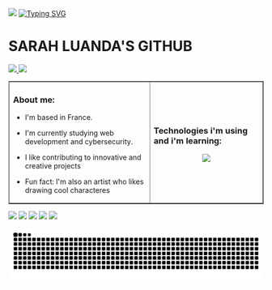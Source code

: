 <img src="https://raw.githubusercontent.com/luandaSarah/test_image/refs/heads/main/me.png" width="90px"> [![Typing SVG](https://readme-typing-svg.demolab.com?font=Pixelify+Sans&size=27&pause=1000&color=6D493B&background=E724FF00&vCenter=true&width=435&height=30&lines=Welcome+to+my+GitHub+profile;Feel+free+to+reach+me+out)](https://git.io/typing-svg)

  # SARAH LUANDA'S GITHUB

  <a href="www.linkedin.com/in/sarah-luanda-844722180](https://www.linkedin.com/in/sarah-luanda-844722180/">
    <img src="https://ziadoua.github.io/m3-Markdown-Badges/badges/LinkedIn/linkedin3.svg">
  </a>  

  <a href="mailto:luandasarahpro@proton.me">
    <img src="https://ziadoua.github.io/m3-Markdown-Badges/badges/Mail/mail3.svg">
  </a>  

<table border="hide">
<tr>
  <td>
    
  ### About me: 
   - I'm based in France.
    
   - I'm currently studying web development and cybersecurity.
     
   - I like contributing to innovative and creative projects
     
   - Fun fact: I'm also an artist who likes drawing cool characteres
    
<td >

### Technologies i'm using and i'm learning:

<p align="center">
  <a href="https://skillicons.dev">
    <img src="https://skillicons.dev/icons?i=html,css,tailwind,js,react,nextjs,vuejs,php,symfony,mysql,mongodb,git,github,linux,docker,vscode,figma&theme=light&perline=8" />
  </a>
</p>



  </td>

</tr>
</table>



![](http://github-profile-summary-cards.vercel.app/api/cards/profile-details?username=luandaSarah&theme=solarized)
![](http://github-profile-summary-cards.vercel.app/api/cards/repos-per-language?username=luandaSarah&theme=solarized)
![](http://github-profile-summary-cards.vercel.app/api/cards/most-commit-language?username=luandaSarah&theme=solarized)
![](http://github-profile-summary-cards.vercel.app/api/cards/stats?username=luandaSarah&theme=solarized)
![](http://github-profile-summary-cards.vercel.app/api/cards/productive-time?username=luandaSarah&theme=solarized&utcOffset=1)

<picture>
<!--   <source media="(prefers-color-scheme: dark)" srcset="https://raw.githubusercontent.com/luandaSarah/luandaSarah/output/github-contribution-grid-snake-dark.svg" />
  <source media="(prefers-color-scheme: light)"srcset="https://raw.githubusercontent.com/luandaSarah/luandaSarah/output/github-contribution-grid-snake-light.svg" /> -->
  <img alt="github-snake" src="https://raw.githubusercontent.com/luandaSarah/luandaSarah/output/github-contribution-grid-snake.svg" />
</picture>


